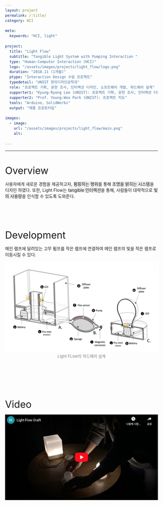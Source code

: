 ```yaml
---
layout: project
permalink: /:title/
category: HCI

meta:
  keywords: "HCI, light"

project:
  title: "Light Flow"
  subtitle: "Tangible Light System with Pumping Interaction "
  type: "Human-Computer Interaction (HCI)"
  logo: "/assets/images/projects/light_flow/logo.png"
  duration: "2018.11 (1개월)"
  ptype: "Interaction Design 수업 프로젝트"
  typedetail: "UNIST 창의디자인공학과"
  role: "프로젝트 기획, 문헌 조사, 인터랙션 디자인, 소프트웨어 개발, 하드웨어 설계"
  supporter1: "Kyung-Ryong Lee (UNIST): 프로젝트 기획, 문헌 조사, 인터랙션 디자인, 하드웨어 설계"
  supporter2: "Prof. Young-Woo Park (UNIST): 프로젝트 지도"
  tools: "Arduino, SolidWorks"
  output: "제품 프로토타입"

images:
  - image:
    url: "/assets/images/projects/light_flow/main.png"
    alt:

---
```

---
<br>

<font size="6em">Overview</font>
<br>

사용자에게 새로운 경험을 제공하고자, <span style="background-color:#EBEBEB">펌핑하는 행위</span>를 통해 <span style="background-color:#EBEBEB">조명을 밝히는 시스템</span>을 디자인 하였다. 또한, Light Flow는 <span style="background-color:#EBEBEB">tangible 인터랙션</span>을 통해, 사람들이 대략적으로 <span style="background-color:#EBEBEB">빛의 사용량</span>을 인식할 수 있도록 도와준다.
<br><br><br><br><br><br>


<font size="6em">Development</font>
<br>

메인 램프에 달려있는 고무 펌프를 작은 램프에 연결하여 메인 램프의 빛을 작은 램프로 이동시킬 수 있다.
<br>
<p align="center">
  <img src="/assets/images/projects/light_flow/tech.jpg">
  <br>
  <font size="2em" color="gray">Light FLow의 하드웨어 설계</font>
</p>
<br><br><br><br><br><br>

<font size="6em">Video</font>
<br>

<p align="center">
  <a href="https://youtu.be/fOJDitKY7wA">
  <img src="/assets/images/projects/light_flow/video.png">
  </a>
</p>  
<br><br><br><br><br><br>
